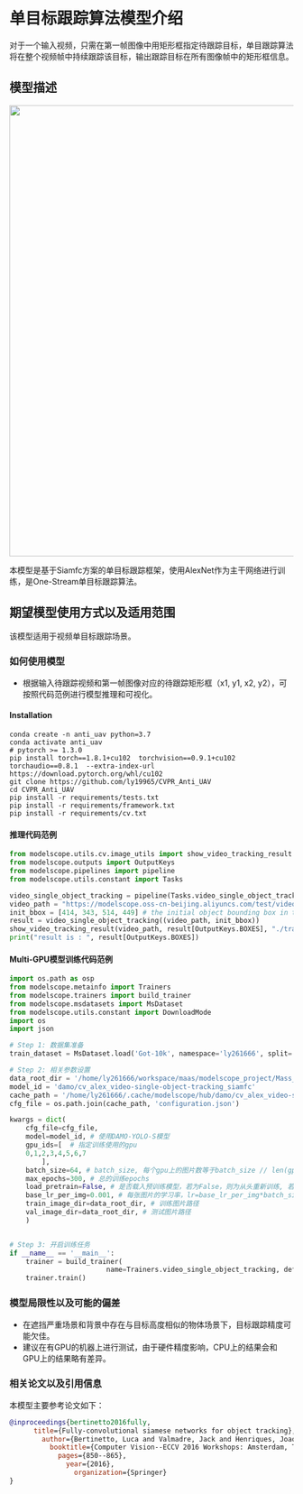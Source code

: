
<!--- 以下model card模型说明部分，请使用中文提供（除了代码，bibtex等部分） --->

# <OSTrack>单目标跟踪算法模型介绍
对于一个输入视频，只需在第一帧图像中用矩形框指定待跟踪目标，单目跟踪算法将在整个视频帧中持续跟踪该目标，输出跟踪目标在所有图像帧中的矩形框信息。




## 模型描述
<img src="https://modelscope.cn/api/v1/models/damo/cv_alex_video-single-object-tracking_siamfc/repo?Revision=master&FilePath=resources/intro.jpg&View=true" width="800" >

本模型是基于Siamfc方案的单目标跟踪框架，使用AlexNet作为主干网络进行训练，是One-Stream单目标跟踪算法。

## 期望模型使用方式以及适用范围

该模型适用于视频单目标跟踪场景。

### 如何使用模型

- 根据输入待跟踪视频和第一帧图像对应的待跟踪矩形框（x1, y1, x2, y2），可按照代码范例进行模型推理和可视化。

#### Installation
```
conda create -n anti_uav python=3.7
conda activate anti_uav
# pytorch >= 1.3.0
pip install torch==1.8.1+cu102  torchvision==0.9.1+cu102 torchaudio==0.8.1  --extra-index-url https://download.pytorch.org/whl/cu102
git clone https://github.com/ly19965/CVPR_Anti_UAV
cd CVPR_Anti_UAV
pip install -r requirements/tests.txt 
pip install -r requirements/framework.txt
pip install -r requirements/cv.txt 
```

#### 推理代码范例
```python
from modelscope.utils.cv.image_utils import show_video_tracking_result
from modelscope.outputs import OutputKeys
from modelscope.pipelines import pipeline
from modelscope.utils.constant import Tasks

video_single_object_tracking = pipeline(Tasks.video_single_object_tracking, model='damo/cv_alex_video-single-object-tracking_siamfc')
video_path = "https://modelscope.oss-cn-beijing.aliyuncs.com/test/videos/dog.avi"
init_bbox = [414, 343, 514, 449] # the initial object bounding box in the first frame [x1, y1, x2, y2]
result = video_single_object_tracking((video_path, init_bbox))
show_video_tracking_result(video_path, result[OutputKeys.BOXES], "./tracking_result.avi")
print("result is : ", result[OutputKeys.BOXES])
```

#### Multi-GPU模型训练代码范例

```python
import os.path as osp
from modelscope.metainfo import Trainers
from modelscope.trainers import build_trainer
from modelscope.msdatasets import MsDataset
from modelscope.utils.constant import DownloadMode
import os
import json

# Step 1: 数据集准备
train_dataset = MsDataset.load('Got-10k', namespace='ly261666', split='train')

# Step 2: 相关参数设置
data_root_dir = '/home/ly261666/workspace/maas/modelscope_project/Mass_env/or_data/train_data/got10k_v1' # 下载的数据集路径
model_id = 'damo/cv_alex_video-single-object-tracking_siamfc'
cache_path = '/home/ly261666/.cache/modelscope/hub/damo/cv_alex_video-single-object-tracking_siamfc'# 下载的modelscope模型路径
cfg_file = os.path.join(cache_path, 'configuration.json')

kwargs = dict(
    cfg_file=cfg_file,
    model=model_id, # 使用DAMO-YOLO-S模型 
    gpu_ids=[  # 指定训练使用的gpu
    0,1,2,3,4,5,6,7
        ],
    batch_size=64, # batch_size, 每个gpu上的图片数等于batch_size // len(gpu_ids)
    max_epochs=300, # 总的训练epochs
    load_pretrain=False, # 是否载入预训练模型，若为False，则为从头重新训练, 若为True，则加载modelscope上的模型finetune。
    base_lr_per_img=0.001, # 每张图片的学习率，lr=base_lr_per_img*batch_size
    train_image_dir=data_root_dir, # 训练图片路径
    val_image_dir=data_root_dir, # 测试图片路径
    )


# Step 3: 开启训练任务
if __name__ == '__main__':
    trainer = build_trainer(
                        name=Trainers.video_single_object_tracking, default_args=kwargs)
    trainer.train()

```

### 模型局限性以及可能的偏差
- 在遮挡严重场景和背景中存在与目标高度相似的物体场景下，目标跟踪精度可能欠佳。
- 建议在有GPU的机器上进行测试，由于硬件精度影响，CPU上的结果会和GPU上的结果略有差异。


### 相关论文以及引用信息
本模型主要参考论文如下：

```BibTeX
@inproceedings{bertinetto2016fully,
      title={Fully-convolutional siamese networks for object tracking},
        author={Bertinetto, Luca and Valmadre, Jack and Henriques, Joao F and Vedaldi, Andrea and Torr, Philip HS},
          booktitle={Computer Vision--ECCV 2016 Workshops: Amsterdam, The Netherlands, October 8-10 and 15-16, 2016, Proceedings, Part II 14},
            pages={850--865},
              year={2016},
                organization={Springer}
}
```
